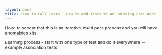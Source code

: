 ```yaml
---
layout: post
title: Zero to Full Tests - How to Add Tests to an Existing Code Base
---
```

Have to accept that this is an iterative, multi pass prcoess and you will have anomaloies  xits

Learning process - start with one type of test and do it everywhere -- example association tests